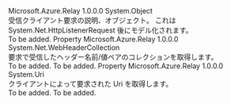 <Type Name="RelayedHttpListenerRequest" FullName="Microsoft.Azure.Relay.RelayedHttpListenerRequest">
  <TypeSignature Language="C#" Value="public sealed class RelayedHttpListenerRequest" />
  <TypeSignature Language="ILAsm" Value=".class public auto ansi sealed beforefieldinit RelayedHttpListenerRequest extends System.Object" />
  <TypeSignature Language="DocId" Value="T:Microsoft.Azure.Relay.RelayedHttpListenerRequest" />
  <TypeSignature Language="VB.NET" Value="Public NotInheritable Class RelayedHttpListenerRequest" />
  <TypeSignature Language="F#" Value="type RelayedHttpListenerRequest = class" />
  <AssemblyInfo>
    <AssemblyName>Microsoft.Azure.Relay</AssemblyName>
    <AssemblyVersion>1.0.0.0</AssemblyVersion>
  </AssemblyInfo>
  <Base>
    <BaseTypeName>System.Object</BaseTypeName>
  </Base>
  <Interfaces />
  <Docs>
    <summary>
            受信クライアント要求の説明、<see cref="T:Microsoft.Azure.Relay.HybridConnectionListener" />オブジェクト。
            これは System.Net.HttpListenerRequest 後にモデル化されます。
            </summary>
    <remarks>To be added.</remarks>
  </Docs>
  <Members>
    <Member MemberName="Headers">
      <MemberSignature Language="C#" Value="public System.Net.WebHeaderCollection Headers { get; }" />
      <MemberSignature Language="ILAsm" Value=".property instance class System.Net.WebHeaderCollection Headers" />
      <MemberSignature Language="DocId" Value="P:Microsoft.Azure.Relay.RelayedHttpListenerRequest.Headers" />
      <MemberSignature Language="VB.NET" Value="Public ReadOnly Property Headers As WebHeaderCollection" />
      <MemberSignature Language="F#" Value="member this.Headers : System.Net.WebHeaderCollection" Usage="Microsoft.Azure.Relay.RelayedHttpListenerRequest.Headers" />
      <MemberType>Property</MemberType>
      <AssemblyInfo>
        <AssemblyName>Microsoft.Azure.Relay</AssemblyName>
        <AssemblyVersion>1.0.0.0</AssemblyVersion>
      </AssemblyInfo>
      <ReturnValue>
        <ReturnType>System.Net.WebHeaderCollection</ReturnType>
      </ReturnValue>
      <Docs>
        <summary>
            要求で受信したヘッダー名前/値ペアのコレクションを取得します。
            </summary>
        <value>To be added.</value>
        <remarks>To be added.</remarks>
      </Docs>
    </Member>
    <Member MemberName="Url">
      <MemberSignature Language="C#" Value="public Uri Url { get; }" />
      <MemberSignature Language="ILAsm" Value=".property instance class System.Uri Url" />
      <MemberSignature Language="DocId" Value="P:Microsoft.Azure.Relay.RelayedHttpListenerRequest.Url" />
      <MemberSignature Language="VB.NET" Value="Public ReadOnly Property Url As Uri" />
      <MemberSignature Language="F#" Value="member this.Url : Uri" Usage="Microsoft.Azure.Relay.RelayedHttpListenerRequest.Url" />
      <MemberType>Property</MemberType>
      <AssemblyInfo>
        <AssemblyName>Microsoft.Azure.Relay</AssemblyName>
        <AssemblyVersion>1.0.0.0</AssemblyVersion>
      </AssemblyInfo>
      <ReturnValue>
        <ReturnType>System.Uri</ReturnType>
      </ReturnValue>
      <Docs>
        <summary>
            クライアントによって要求された Uri を取得します。
            </summary>
        <value>To be added.</value>
        <remarks>To be added.</remarks>
      </Docs>
    </Member>
  </Members>
</Type>